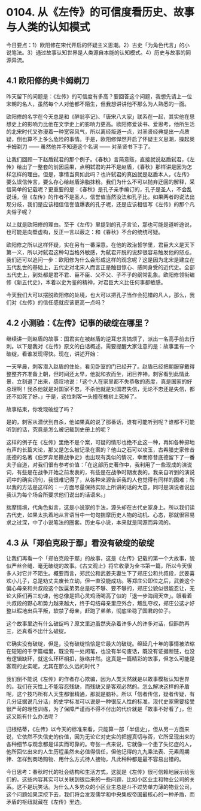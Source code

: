 # 0104. 从《左传》的可信度看历史、故事与人类的认知模式

今日要点：1）欧阳修在宋代开启的怀疑主义思潮。2）古史「为角色代言」的小说笔法。3）通过故事认知世界是人类源自本能的认知模式。4）历史与故事的同源异流。

## 4.1 欧阳修的奥卡姆剃刀

昨天留下的问题是：《左传》的可信度有多高？要回答这个问题，我想先请上一位宋朝的名人，虽然每个人对他都不陌生，但我想讲讲他不那么为人熟悉的一面。

欧阳修的名字在今天总是和《醉翁亭记》、「唐宋八大家」联系在一起，其实他在思想史上的影响力比他在文学史上的影响力更高。欧阳修爱读书、爱思考，他所生活的北宋时代又弥漫着一种宽容风气，所以离经叛道一点，对圣贤经典提出一点质疑，倒也算不上多么危险的事情。于是，欧阳修悍然开启了怀疑主义思潮，操起奥卡姆剃刀 —— 虽然他并不知道这个名词 —— 对圣贤书下手了。

让我们回顾一下赵盾弑君的那个例子。《春秋》言简意赅，直接就说赵盾弑君，《左传》给出了一整套的前因后果，点明弑君的并不是赵盾，《春秋》那样讲是因为怎样怎样的理由。但是，事情当真如此吗？也许弑君的真凶就是赵盾本人，《左传》要么误信传言，要么存心给赵盾涂脂抹粉。我们为什么不可以抛弃迂回的解释，采信简单的记载呢？更重要的是：《春秋》是孔子亲手编订的，孔子是圣人，不会乱说话，但《左传》的作者不是圣人，信誉值当然没法和孔子比。如果两者的说法出现分歧，我们是应该相信信誉值爆表的孔子呢，还是应该相信写《左传》的那个凡夫俗子呢？

以上就是欧阳修的理由。至于《左传》里提到的孔子言论，那也可能是道听途说，也可能是向壁虚构，反正一言以蔽之：和《春秋》不合的统统可疑。

欧阳修之所以这样怀疑，实在另有一番深意。在他的政治哲学里，君臣大义是天下第一义，所以对弑君这种勾当格外敏感，为弑君开脱的说辞很容易触发他的怒点。我们还可以追问一步：欧阳修为什么会形成这样的观念呢？这是因为北宋是建立在五代乱世的基础上，五代史对北宋人而言正是触目惊心、感同身受的近代史。全部五代史上，到处都是君不君、臣不臣、父不父、子不子的纲常乱象。欧阳修领衔编修《新五代史》，本着以史为鉴的精神，对君臣大义比任何事都敏感。

今天我们大可以摆脱欧阳修的处境，也大可以把孔子当作会犯错的凡人，那么，我们对《左传》的信任感就应该更高一点吗？

## 4.2 小测验：《左传》记事的破绽在哪里？

继续讲一则赵盾的故事：国君实在被赵盾的逆耳忠言搞烦了，派出一名高手前去行刺。以下是我对《左传》原文的白话概述，需要提醒大家注意的是：故事里有一个破绽，看谁发现得快。现在，讲述开始：

一天早晨，刺客潜入赵盾的住处，看见卧室的门已经开了。赵盾已经把朝服穿戴得整整齐齐准备上朝，但时间还太早，他就和衣而坐，闭目养神。刺客看到此情此景，立刻退了出来，感叹地说：「这个人在家里都不失恭敬的态度，真是国家的好总理啊！我杀他就是对国家不忠，不杀他就是对国君失信，无论不忠还是失信，都还不如死了好。」于是，这位刺客一头撞在槐树上死掉了。

故事结束，你发现破绽了吗？

是的，刺客从潜伏到自杀，他如果真的说了那番话，谁有可能听到呢？谁都不可能听到的话，究竟是怎么被记载到史册上的呢？

这样的例子在《左传》里绝不是个案，可疑的情形也绝不止这一种，再如各种掷地有声的长篇大论，那又是怎么被记录在案的？他山之石可以攻玉，古希腊史家修昔底德的名著《伯罗奔尼撒战争史》也出现有类似的情况，幸而修昔底德留下了一番夫子自道，对我们很有参考价值：「在这部历史著作中，我利用了一些现成的演说词，有些是在战争开始之前发表的，有些是在战争时期发表的。我亲自听到的演说词中的确实词句，我很难记得了，从各种来源告诉我的人也觉得有同样的困难；所以我的方法是这样的：一方面尽量保持实际上所讲的话的大意，同时是演说者说出我认为每个场合所要求他们说出的话语来。」

揣摩情境，代角色拟言，这是小说家的手法，源头却在古代史家身上。所以我们读古代史，如果太执着地从言语当中一句句揣摩历史人物的动机、心态，那就很容易求之过深，中了小说笔法的圈套。历史与小说，本来就是同源而异流的。

## 4.3 从「郑伯克段于鄢」看没有破绽的破绽

让我们再看一个「郑伯克段于鄢」的故事，这是《左传》记载的第一个大故事，貌似严丝合缝、毫无破绽的故事。《古文观止》将它收录为全书第一篇，所以今天很多人对它并不陌生。概要而言，郑武公和武姜夫妻生下了郑庄公和共叔段，武姜喜欢小儿子，总是劝丈夫废长立幼，但一直没能成功。等郑庄公即位之后，武姜这个偏心母亲和共叔段这个跋扈弟弟总是吃不够、要不够的，郑庄公貌似很能忍让，无论大臣们再三劝谏，他总像是把心灵鸡汤喝高了似的「退一步海阔天空」。眼看着共叔段的野心和势力越来越大，终于勾结母亲里应外合，叛乱夺权，郑庄公这才好整以暇地出兵平叛，软禁了母亲，赶跑了弟弟，彻底坐稳了国君的位子。

这个故事里边有什么破绽吗？原文里边虽然夹杂着许多人的许多对话，但斟酌再三，还真看不出什么破绽。

它确实没有破绽，但是，没有破绽恰恰是它最大的破绽。绵延几十年的事情被浓缩在短短的千字篇幅里，既没有一处闲笔，也没有半句废话，既没有证据断链，也没有逻辑缺环，就这么环环相扣，脉络井然。这真是一篇精彩的故事，但怎么可能是客观的史实呢，尤其在那么久远的时代？

我们倒不能说《左传》的作者存心欺骗，因为人类天然就是以故事模板认知世界的。我们在天性上不能容忍残缺，而残缺又是客观必然的。怎么解决这样的矛盾呢，这个技巧所有人天生都很精通，那就是脑补。所以「信者传信，疑者传疑，有几分证据说几分话」的史学标准可以说是一种很反人性的标准，现代史家需要接受很严苛的理性训练，为了保障严谨而不得不付出的代价就是「故事不好看了」，但这又能有什么办法呢？

归根结蒂，《左传》以今天的标准来看，只能算一部「半信史」，但从另一方面来说，它依然不失信史的价值，因为无论它对史实的把握真切与否，它所呈现出来的各种细节与观念都是详实而可靠的。夸张一点来说，它就像一个患了失忆症的人，他所回忆出来的人生历程虽然未必值得信任，但他记得的九九乘法表、元素周期律、怎样到商场购物、用什么方式待人接物，凡此种种都是最不容易出错的。

今日思考：春秋时代的社会结构和生活方式，这就是《左传》很可信赖地展示给我们的。这些内容其实可以关联到很后来的一些问题，比如小区业主和物业公司的关系。这不是玩笑话。为什么人多势众的小区业主总是斗不过势单力薄的物业公司，这个问题如果深挖下去，我们将会发现儒学和中央集权帝国最核心的一种矛盾，而矛盾的枢纽就藏在《左传》里边。